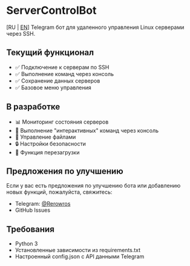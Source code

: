# ServerControlBot
[RU | [EN](README.md)]
Telegram бот для удаленного управления Linux серверами через SSH.

## Текущий функционал

- ✅ Подключение к серверам по SSH
- ✅ Выполнение команд через консоль
- ✅ Сохранение данных серверов
- ✅ Базовое меню управления

## В разработке

- 📊 Мониторинг состояния серверов
- 💎 Выполнение "интерактивных" команд через консоль
- 📁 Управление файлами
- 🔒 Настройки безопасности
- 🔄 Функция перезагрузки

## Предложения по улучшению

Если у вас есть предложения по улучшению бота или добавлению новых функций, пожалуйста, свяжитесь:

- Telegram: [@Rerowros](https://t.me/Rerowros)
- GitHub Issues

## Требования

- Python 3
- Установленные зависимости из requirements.txt
- Настроенный config.json с API данными Telegram
